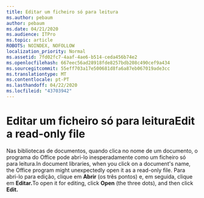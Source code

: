 ```yaml
---
title: Editar um ficheiro só para leitura
ms.author: pebaum
author: pebaum
ms.date: 04/21/2020
ms.audience: ITPro
ms.topic: article
ROBOTS: NOINDEX, NOFOLLOW
localization_priority: Normal
ms.assetid: 7fd02fc7-4aaf-4ae6-b514-ceda456b74e2
ms.openlocfilehash: 667eec56ad28918fde8257bdb208c490cef9a434
ms.sourcegitcommit: 55eff703a17e500681d8fa6a87eb067019ade3cc
ms.translationtype: MT
ms.contentlocale: pt-PT
ms.lasthandoff: 04/22/2020
ms.locfileid: "43703942"
---
```

# <a name="edit-a-read-only-file"></a><span data-ttu-id="5fd51-102">Editar um ficheiro só para leitura</span><span class="sxs-lookup"><span data-stu-id="5fd51-102">Edit a read-only file</span></span>

<span data-ttu-id="5fd51-103">Nas bibliotecas de documentos, quando clica no nome de um documento, o programa do Office pode abri-lo inesperadamente como um ficheiro só para leitura.</span><span class="sxs-lookup"><span data-stu-id="5fd51-103">In document libraries, when you click on a document's name, the Office program might unexpectedly open it as a read-only file.</span></span> <span data-ttu-id="5fd51-104">Para abri-lo para edição, clique em **Abrir** (os três pontos) e, em seguida, clique em **Editar.**</span><span class="sxs-lookup"><span data-stu-id="5fd51-104">To open it for editing, click **Open** (the three dots), and then click **Edit.**</span></span>
  

